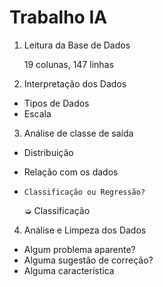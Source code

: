 # Trabalho IA


1. Leitura da Base de Dados
   
   19 colunas, 147 linhas

2. Interpretação dos Dados

  * Tipos de Dados
  * Escala
  
3. Análise de classe de saída

  * Distribuição
  * Relação com os dados
  * ```Classificação ou Regressão?```
    
    ➭ Classificação
  
4. Análise e Limpeza dos Dados
  * Algum problema aparente?
  * Alguma sugestão de correção?
  * Alguma característica 
